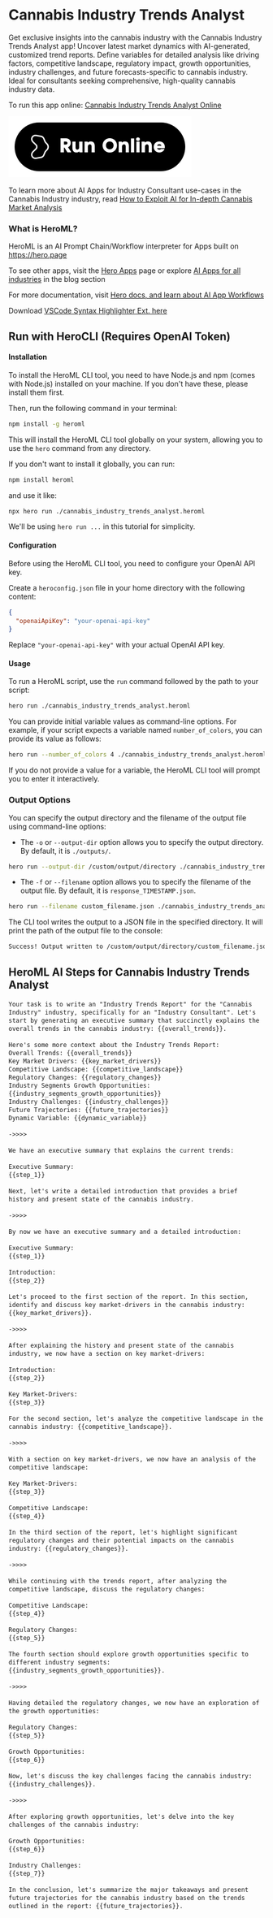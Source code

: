 # Cannabis Industry Trends Analyst

Get exclusive insights into the cannabis industry with the Cannabis Industry Trends Analyst app! Uncover latest market dynamics with AI-generated, customized trend reports. Define variables for detailed analysis like driving factors, competitive landscape, regulatory impact, growth opportunities, industry challenges, and future forecasts-specific to cannabis industry. Ideal for consultants seeking comprehensive, high-quality cannabis industry data.

To run this app online: [Cannabis Industry Trends Analyst Online](https://hero.page/app/cannabis-industry-trends-analyst-cannabis-market-insight-generation/wPA19Ry3SBIrzhZjRjRC)

[![Run Cannabis Industry Trends Analyst Online](/assets/run.svg)](https://hero.page/app/cannabis-industry-trends-analyst-cannabis-market-insight-generation/wPA19Ry3SBIrzhZjRjRC)

To learn more about AI Apps for Industry Consultant use-cases in the Cannabis Industry industry, read [How to Exploit AI for In-depth Cannabis Market Analysis](https://hero.page/blog/ai/cannabis-industry/how-to-exploit-ai-for-in-depth-cannabis-market-analysis/170771)

### What is HeroML?
HeroML is an AI Prompt Chain/Workflow interpreter for Apps built on https://hero.page 

To see other apps, visit the [Hero Apps](https://hero.page/apps) page or explore [AI Apps for all industries](https://hero.page/blog) in the blog section

For more documentation, visit [Hero docs, and learn about AI App Workflows](https://hero.page/tutorials/introduction-to-heroml)

Download [VSCode Syntax Highlighter Ext. here](https://marketplace.visualstudio.com/items?itemName=hero-page.heroml)

## Run with HeroCLI (Requires OpenAI Token)

#### Installation

To install the HeroML CLI tool, you need to have Node.js and npm (comes with Node.js) installed on your machine. If you don't have these, please install them first. 

Then, run the following command in your terminal:

```bash
npm install -g heroml
```

This will install the HeroML CLI tool globally on your system, allowing you to use the `hero` command from any directory.

If you don't want to install it globally, you can run:

```bash
npm install heroml
```

and use it like:

```bash
npx hero run ./cannabis_industry_trends_analyst.heroml
```

We'll be using `hero run ...` in this tutorial for simplicity.

#### Configuration

Before using the HeroML CLI tool, you need to configure your OpenAI API key. 

Create a `heroconfig.json` file in your home directory with the following content:

```json
{
  "openaiApiKey": "your-openai-api-key"
}
```

Replace `"your-openai-api-key"` with your actual OpenAI API key.

#### Usage

To run a HeroML script, use the `run` command followed by the path to your script:

```bash
hero run ./cannabis_industry_trends_analyst.heroml
```

You can provide initial variable values as command-line options. For example, if your script expects a variable named `number_of_colors`, you can provide its value as follows:

```bash
hero run --number_of_colors 4 ./cannabis_industry_trends_analyst.heroml
```

If you do not provide a value for a variable, the HeroML CLI tool will prompt you to enter it interactively.

### Output Options

You can specify the output directory and the filename of the output file using command-line options:

- The `-o` or `--output-dir` option allows you to specify the output directory. By default, it is `./outputs/`.

```bash
hero run --output-dir /custom/output/directory ./cannabis_industry_trends_analyst.heroml
```

- The `-f` or `--filename` option allows you to specify the filename of the output file. By default, it is `response_TIMESTAMP.json`.

```bash
hero run --filename custom_filename.json ./cannabis_industry_trends_analyst.heroml
```

The CLI tool writes the output to a JSON file in the specified directory. It will print the path of the output file to the console:

```bash
Success! Output written to /custom/output/directory/custom_filename.json
```


## HeroML AI Steps for Cannabis Industry Trends Analyst
```
Your task is to write an "Industry Trends Report" for the "Cannabis Industry" industry, specifically for an "Industry Consultant". Let's start by generating an executive summary that succinctly explains the overall trends in the cannabis industry: {{overall_trends}}.

Here's some more context about the Industry Trends Report:
Overall Trends: {{overall_trends}}
Key Market Drivers: {{key_market_drivers}}
Competitive Landscape: {{competitive_landscape}}
Regulatory Changes: {{regulatory_changes}}
Industry Segments Growth Opportunities: {{industry_segments_growth_opportunities}}
Industry Challenges: {{industry_challenges}}
Future Trajectories: {{future_trajectories}}
Dynamic Variable: {{dynamic_variable}}

->>>>

We have an executive summary that explains the current trends:

Executive Summary:
{{step_1}}

Next, let's write a detailed introduction that provides a brief history and present state of the cannabis industry.

->>>>

By now we have an executive summary and a detailed introduction:

Executive Summary:
{{step_1}}

Introduction:
{{step_2}}

Let's proceed to the first section of the report. In this section, identify and discuss key market-drivers in the cannabis industry: {{key_market_drivers}}.

->>>>

After explaining the history and present state of the cannabis industry, we now have a section on key market-drivers:

Introduction:
{{step_2}}

Key Market-Drivers:
{{step_3}}

For the second section, let's analyze the competitive landscape in the cannabis industry: {{competitive_landscape}}.

->>>>

With a section on key market-drivers, we now have an analysis of the competitive landscape:

Key Market-Drivers:
{{step_3}}

Competitive Landscape:
{{step_4}}

In the third section of the report, let's highlight significant regulatory changes and their potential impacts on the cannabis industry: {{regulatory_changes}}.

->>>>

While continuing with the trends report, after analyzing the competitive landscape, discuss the regulatory changes:

Competitive Landscape:
{{step_4}}

Regulatory Changes:
{{step_5}}

The fourth section should explore growth opportunities specific to different industry segments: {{industry_segments_growth_opportunities}}.

->>>>

Having detailed the regulatory changes, we now have an exploration of the growth opportunities:

Regulatory Changes:
{{step_5}}

Growth Opportunities:
{{step_6}}

Now, let's discuss the key challenges facing the cannabis industry: {{industry_challenges}}.

->>>>

After exploring growth opportunities, let's delve into the key challenges of the cannabis industry:

Growth Opportunities:
{{step_6}}

Industry Challenges:
{{step_7}}

In the conclusion, let's summarize the major takeaways and present future trajectories for the cannabis industry based on the trends outlined in the report: {{future_trajectories}}.


```

